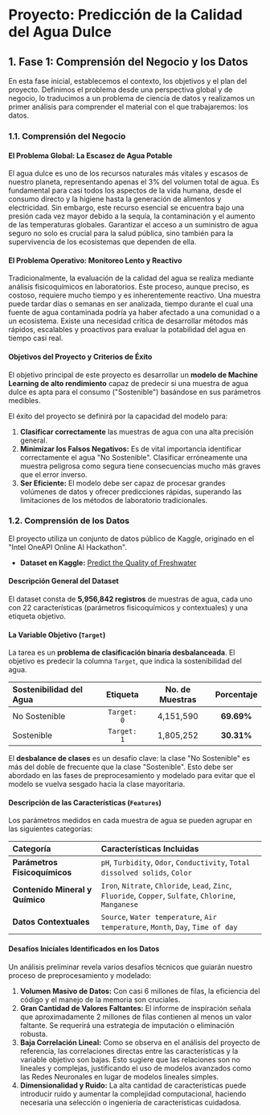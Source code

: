 # Proyecto: Predicción de la Calidad del Agua Dulce

## 1. Fase 1: Comprensión del Negocio y los Datos

En esta fase inicial, establecemos el contexto, los objetivos y el plan del proyecto. Definimos el problema desde una perspectiva global y de negocio, lo traducimos a un problema de ciencia de datos y realizamos un primer análisis para comprender el material con el que trabajaremos: los datos.

### 1.1. Comprensión del Negocio

#### El Problema Global: La Escasez de Agua Potable

El agua dulce es uno de los recursos naturales más vitales y escasos de nuestro planeta, representando apenas el 3% del volumen total de agua. Es fundamental para casi todos los aspectos de la vida humana, desde el consumo directo y la higiene hasta la generación de alimentos y electricidad. Sin embargo, este recurso esencial se encuentra bajo una presión cada vez mayor debido a la sequía, la contaminación y el aumento de las temperaturas globales. Garantizar el acceso a un suministro de agua seguro no solo es crucial para la salud pública, sino también para la supervivencia de los ecosistemas que dependen de ella.

#### El Problema Operativo: Monitoreo Lento y Reactivo

Tradicionalmente, la evaluación de la calidad del agua se realiza mediante análisis fisicoquímicos en laboratorios. Este proceso, aunque preciso, es costoso, requiere mucho tiempo y es inherentemente reactivo. Una muestra puede tardar días o semanas en ser analizada, tiempo durante el cual una fuente de agua contaminada podría ya haber afectado a una comunidad o a un ecosistema. Existe una necesidad crítica de desarrollar métodos más rápidos, escalables y proactivos para evaluar la potabilidad del agua en tiempo casi real.

#### Objetivos del Proyecto y Criterios de Éxito

El objetivo principal de este proyecto es desarrollar un **modelo de Machine Learning de alto rendimiento** capaz de predecir si una muestra de agua dulce es apta para el consumo ("Sostenible") basándose en sus parámetros medibles.

El éxito del proyecto se definirá por la capacidad del modelo para:
1.  **Clasificar correctamente** las muestras de agua con una alta precisión general.
2.  **Minimizar los Falsos Negativos:** Es de vital importancia identificar correctamente el agua "No Sostenible". Clasificar erróneamente una muestra peligrosa como segura tiene consecuencias mucho más graves que el error inverso.
3.  **Ser Eficiente:** El modelo debe ser capaz de procesar grandes volúmenes de datos y ofrecer predicciones rápidas, superando las limitaciones de los métodos de laboratorio tradicionales.

### 1.2. Comprensión de los Datos

El proyecto utiliza un conjunto de datos público de Kaggle, originado en el "Intel OneAPI Online AI Hackathon".

- **Dataset en Kaggle:** [Predict the Quality of Freshwater](https://www.kaggle.com/datasets/naiborhujosua/predict-the-quality-of-freshwater)

#### Descripción General del Dataset

El dataset consta de **5,956,842 registros** de muestras de agua, cada uno con 22 características (parámetros fisicoquímicos y contextuales) y una etiqueta objetivo.

#### La Variable Objetivo (`Target`)

La tarea es un **problema de clasificación binaria desbalanceada**. El objetivo es predecir la columna `Target`, que indica la sostenibilidad del agua.

| Sostenibilidad del Agua | Etiqueta | No. de Muestras | Porcentaje |
| :--- | :---: | :---: | :---: |
| No Sostenible | `Target: 0` | 4,151,590 | **69.69%** |
| Sostenible | `Target: 1` | 1,805,252 | **30.31%** |

El **desbalance de clases** es un desafío clave: la clase "No Sostenible" es más del doble de frecuente que la clase "Sostenible". Esto debe ser abordado en las fases de preprocesamiento y modelado para evitar que el modelo se vuelva sesgado hacia la clase mayoritaria.

#### Descripción de las Características (`Features`)

Los parámetros medidos en cada muestra de agua se pueden agrupar en las siguientes categorías:

| Categoría | Características Incluidas |
| :--- | :--- |
| **Parámetros Fisicoquímicos** | `pH`, `Turbidity`, `Odor`, `Conductivity`, `Total dissolved solids`, `Color` |
| **Contenido Mineral y Químico**| `Iron`, `Nitrate`, `Chloride`, `Lead`, `Zinc`, `Fluoride`, `Copper`, `Sulfate`, `Chlorine`, `Manganese` |
| **Datos Contextuales** | `Source`, `Water temperature`, `Air temperature`, `Month`, `Day`, `Time of day` |

#### Desafíos Iniciales Identificados en los Datos

Un análisis preliminar revela varios desafíos técnicos que guiarán nuestro proceso de preprocesamiento y modelado:

1.  **Volumen Masivo de Datos:** Con casi 6 millones de filas, la eficiencia del código y el manejo de la memoria son cruciales.
2.  **Gran Cantidad de Valores Faltantes:** El informe de inspiración señala que aproximadamente 2 millones de filas contienen al menos un valor faltante. Se requerirá una estrategia de imputación o eliminación robusta.
3.  **Baja Correlación Lineal:** Como se observa en el análisis del proyecto de referencia, las correlaciones directas entre las características y la variable objetivo son bajas. Esto sugiere que las relaciones son no lineales y complejas, justificando el uso de modelos avanzados como las Redes Neuronales en lugar de modelos lineales simples.
4.  **Dimensionalidad y Ruido:** La alta cantidad de características puede introducir ruido y aumentar la complejidad computacional, haciendo necesaria una selección o ingeniería de características cuidadosa.
